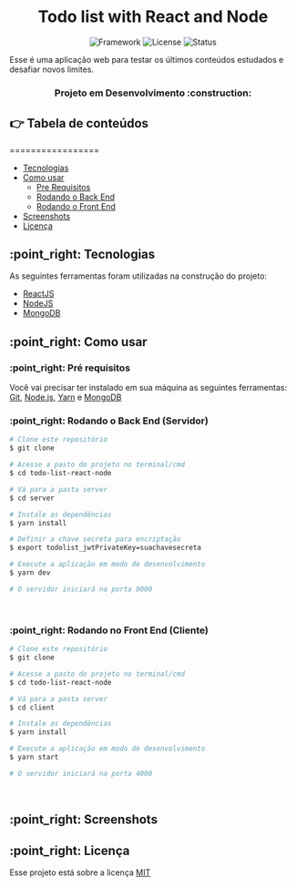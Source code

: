<h1 align='center'>Todo list with React and Node</h1>

<p align='center'>
	<img alt='Framework' src='https://img.shields.io/badge/framework-react-blue?style=for-the-badge&logo=appveyor' >
	<img alt='License' src='https://img.shields.io/badge/license-MIT-blue?style=for-the-badge&logo=appveyor' >
	<img alt='Status' src='https://img.shields.io/badge/status-in%20development-yellow?style=for-the-badge&logo=appveyor' >

</p>

<p>
Esse é uma aplicação web para testar os últimos conteúdos estudados e desafiar novos limites.
</p>

<h3 align='center'>Projeto em Desenvolvimento 
:construction:
 </h3>

## :point_right: Tabela de conteúdos
=================
   * [Tecnologias](#tecnologias)
   * [Como usar](#como-usar)
      * [Pre Requisitos](#pre-requisitos)
      * [Rodando o Back End](#backend)
      * [Rodando o Front End](#frontend)
   * [Screenshots](#screenshots)
   * [Licença](#licenca)

<h2 id='tecnologias'> :point_right: Tecnologias</h2>

As seguintes ferramentas foram utilizadas na construção do projeto: 

<ul>
   <li>
      <a href='https://reactjs.org'>ReactJS</a>   
   </li>
   <li>
      <a href='https://nodejs.org/'>NodeJS</a>
   </li>
	 <li>
      <a href='https://mongodb.com'>MongoDB</a>   
   </li>
</ul>

<h2 id='como-usar'> :point_right: Como usar</h2>

<h3 id='pre-requisitos'> :point_right: Pré requisitos</h3>

Você vai precisar ter instalado em sua máquina as seguintes ferramentas: [Git](https://git-scm.com/), [Node.js](https://nodejs.org/en/), [Yarn](https://yarnpkg.com/) e [MongoDB](https://https://docs.mongodb.com/manual/installation/)

<h3 id='backend'> :point_right: Rodando o Back End (Servidor)</h3>

```bash
# Clone este repositório
$ git clone 

# Acesse a pasto do projeto no terminal/cmd
$ cd todo-list-react-node

# Vá para a pasta server
$ cd server

# Instale as dependências
$ yarn install

# Definir a chave secreta para encriptação
$ export todolist_jwtPrivateKey=suachavesecreta

# Execute a aplicação em modo de desenvolvimento
$ yarn dev

# O servidor iniciará na porta 9000
```
<br>

<h3 id='frontend'> :point_right: Rodando no Front End (Cliente)</h3>

```bash
# Clone este repositório
$ git clone 

# Acesse a pasto do projeto no terminal/cmd
$ cd todo-list-react-node

# Vá para a pasta server
$ cd client

# Instale as dependências
$ yarn install

# Execute a aplicação em modo de desenvolvimento
$ yarn start

# O servidor iniciará na porta 4000
```
<br>

<h2 id='screenshot'> :point_right: Screenshots</h2>

<h2 id='licenca'> :point_right: Licença</h2>

Esse projeto está sobre a licença [MIT](https://opensource.org/licenses/MIT)
